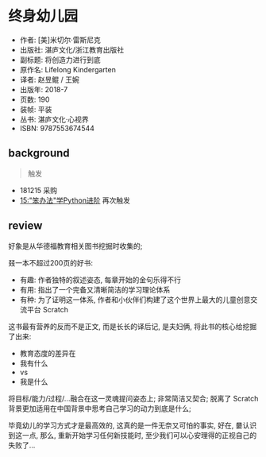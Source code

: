 # 终身幼儿园

- 作者: [美]米切尔·雷斯尼克
- 出版社: 湛庐文化/浙江教育出版社
- 副标题: 将创造力进行到底
- 原作名: Lifelong Kindergarten
- 译者: 赵昱鲲 / 王婉
- 出版年: 2018-7
- 页数: 190
- 装帧: 平装
- 丛书: 湛庐文化·心视界
- ISBN: 9787553674544


## background
> 触发

- 181215 采购
- [15:"笨办法"学Python进阶](/bb/230330_lmpythw.md) 再次触发


## review

好象是从华德福教育相关图书挖掘时收集的;

叕一本不超过200页的好书:

- 有趣: 作者独特的叙述姿态, 每章开始的金句乐得不行
- 有用: 指出了一个完备又清晰简洁的学习理论体系
- 有种: 为了证明这一体系, 作者和小伙伴们构建了这个世界上最大的儿童创意交流平台 Scratch 

这书最有营养的反而不是正文,
而是长长的译后记, 是夫妇俩, 将此书的核心给挖掘了出来:

- 教育态度的差异在
- 我有什么
- vs
- 我是什么

将目标/能力/过程/...融合在这一灵魂提问姿态上;
非常简洁又契合;
脱离了 Scratch 背景更加适用在中国背景中思考自己学习的动力到底是什么;

毕竟幼儿的学习方式才是最高效的,
这真的是一件无奈又可怕的事实,
好在, 嘦认识到这一点,
那么, 重新开始学习任何新技能时, 
至少我们可以心安理得的正视自己的失败了...




